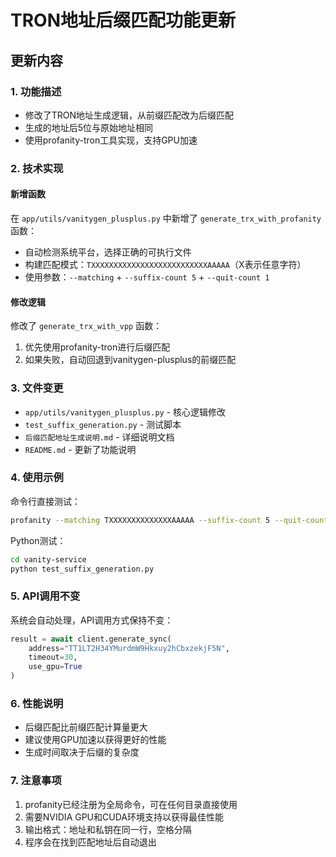 # TRON地址后缀匹配功能更新

## 更新内容

### 1. 功能描述
- 修改了TRON地址生成逻辑，从前缀匹配改为后缀匹配
- 生成的地址后5位与原始地址相同
- 使用profanity-tron工具实现，支持GPU加速

### 2. 技术实现

#### 新增函数
在 `app/utils/vanitygen_plusplus.py` 中新增了 `generate_trx_with_profanity` 函数：
- 自动检测系统平台，选择正确的可执行文件
- 构建匹配模式：`TXXXXXXXXXXXXXXXXXXXXXXXXXXAAAAA`（X表示任意字符）
- 使用参数：`--matching` + `--suffix-count 5` + `--quit-count 1`

#### 修改逻辑
修改了 `generate_trx_with_vpp` 函数：
1. 优先使用profanity-tron进行后缀匹配
2. 如果失败，自动回退到vanitygen-plusplus的前缀匹配

### 3. 文件变更
- `app/utils/vanitygen_plusplus.py` - 核心逻辑修改
- `test_suffix_generation.py` - 测试脚本
- `后缀匹配地址生成说明.md` - 详细说明文档
- `README.md` - 更新了功能说明

### 4. 使用示例

命令行直接测试：
```bash
profanity --matching TXXXXXXXXXXXXXXAAAAA --suffix-count 5 --quit-count 1
```

Python测试：
```bash
cd vanity-service
python test_suffix_generation.py
```

### 5. API调用不变
系统会自动处理，API调用方式保持不变：
```python
result = await client.generate_sync(
    address="TT1LT2H34YMurdmW9Hkxuy2hCbxzekjF5N",
    timeout=30,
    use_gpu=True
)
```

### 6. 性能说明
- 后缀匹配比前缀匹配计算量更大
- 建议使用GPU加速以获得更好的性能
- 生成时间取决于后缀的复杂度

### 7. 注意事项
1. profanity已经注册为全局命令，可在任何目录直接使用
2. 需要NVIDIA GPU和CUDA环境支持以获得最佳性能
3. 输出格式：地址和私钥在同一行，空格分隔
4. 程序会在找到匹配地址后自动退出

